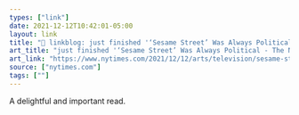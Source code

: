 ```yaml
---
types: ["link"]
date: 2021-12-12T10:42:01-05:00
layout: link
title: "🔗 linkblog: just finished '‘Sesame Street’ Was Always Political - The New York Times'"
art_title: "just finished '‘Sesame Street’ Was Always Political - The New York Times"
art_link: "https://www.nytimes.com/2021/12/12/arts/television/sesame-street.html"
source: ["nytimes.com"]
tags: [""]
---
```

A delightful and important read.
